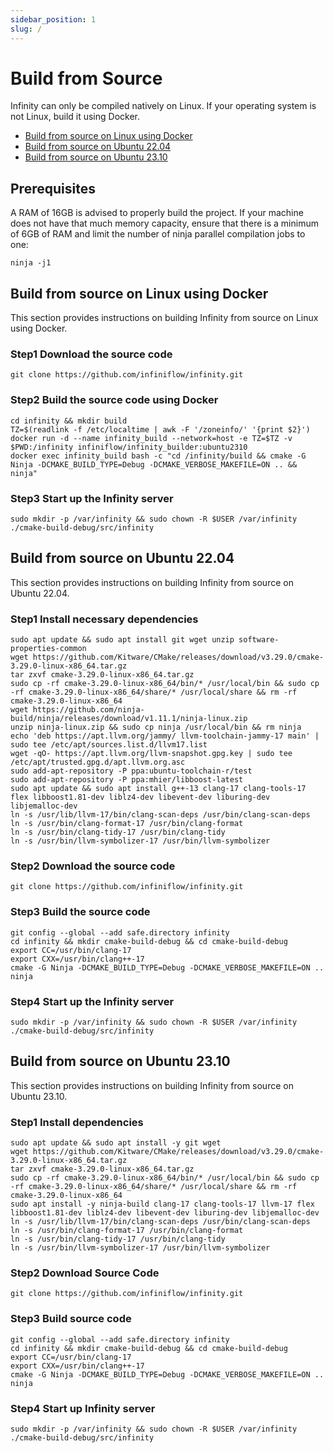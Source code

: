 ```yaml
---
sidebar_position: 1
slug: /
---
```


# Build from Source

Infinity can only be compiled natively on Linux. If your operating system is not Linux, build it using Docker.

- [Build from source on Linux using Docker](#build-from-source-on-linux-using-docker)
- [Build from source on Ubuntu 22.04](#build-from-source-on-ubuntu-2204)
- [Build from source on Ubuntu 23.10](#build-from-source-on-ubuntu-2310)


## Prerequisites

A RAM of 16GB is advised to properly build the project. If your machine does not have that much memory capacity, ensure that there is a minimum of 6GB of RAM and limit the number of ninja parallel compilation jobs to one: 

```shell
ninja -j1
```

## Build from source on Linux using Docker

This section provides instructions on building Infinity from source on Linux using Docker.

### Step1 Download the source code

```shell
git clone https://github.com/infiniflow/infinity.git
```

### Step2 Build the source code using Docker

```shell
cd infinity && mkdir build
TZ=$(readlink -f /etc/localtime | awk -F '/zoneinfo/' '{print $2}')
docker run -d --name infinity_build --network=host -e TZ=$TZ -v $PWD:/infinity infiniflow/infinity_builder:ubuntu2310
docker exec infinity_build bash -c "cd /infinity/build && cmake -G Ninja -DCMAKE_BUILD_TYPE=Debug -DCMAKE_VERBOSE_MAKEFILE=ON .. && ninja"
```

### Step3 Start up the Infinity server

```shell
sudo mkdir -p /var/infinity && sudo chown -R $USER /var/infinity
./cmake-build-debug/src/infinity
```

## Build from source on Ubuntu 22.04

This section provides instructions on building Infinity from source on Ubuntu 22.04.

### Step1 Install necessary dependencies

```shell
sudo apt update && sudo apt install git wget unzip software-properties-common
wget https://github.com/Kitware/CMake/releases/download/v3.29.0/cmake-3.29.0-linux-x86_64.tar.gz
tar zxvf cmake-3.29.0-linux-x86_64.tar.gz
sudo cp -rf cmake-3.29.0-linux-x86_64/bin/* /usr/local/bin && sudo cp -rf cmake-3.29.0-linux-x86_64/share/* /usr/local/share && rm -rf cmake-3.29.0-linux-x86_64
wget https://github.com/ninja-build/ninja/releases/download/v1.11.1/ninja-linux.zip
unzip ninja-linux.zip && sudo cp ninja /usr/local/bin && rm ninja
echo 'deb https://apt.llvm.org/jammy/ llvm-toolchain-jammy-17 main' | sudo tee /etc/apt/sources.list.d/llvm17.list
wget -qO- https://apt.llvm.org/llvm-snapshot.gpg.key | sudo tee /etc/apt/trusted.gpg.d/apt.llvm.org.asc
sudo add-apt-repository -P ppa:ubuntu-toolchain-r/test
sudo add-apt-repository -P ppa:mhier/libboost-latest
sudo apt update && sudo apt install g++-13 clang-17 clang-tools-17 flex libboost1.81-dev liblz4-dev libevent-dev liburing-dev libjemalloc-dev
ln -s /usr/lib/llvm-17/bin/clang-scan-deps /usr/bin/clang-scan-deps
ln -s /usr/bin/clang-format-17 /usr/bin/clang-format
ln -s /usr/bin/clang-tidy-17 /usr/bin/clang-tidy
ln -s /usr/bin/llvm-symbolizer-17 /usr/bin/llvm-symbolizer
```

### Step2 Download the source code

```shell
git clone https://github.com/infiniflow/infinity.git
```

### Step3 Build the source code

```shell
git config --global --add safe.directory infinity
cd infinity && mkdir cmake-build-debug && cd cmake-build-debug
export CC=/usr/bin/clang-17
export CXX=/usr/bin/clang++-17
cmake -G Ninja -DCMAKE_BUILD_TYPE=Debug -DCMAKE_VERBOSE_MAKEFILE=ON ..
ninja
```

### Step4 Start up the Infinity server

```shell
sudo mkdir -p /var/infinity && sudo chown -R $USER /var/infinity
./cmake-build-debug/src/infinity
```


## Build from source on Ubuntu 23.10

This section provides instructions on building Infinity from source on Ubuntu 23.10.

### Step1 Install dependencies

```shell
sudo apt update && sudo apt install -y git wget
wget https://github.com/Kitware/CMake/releases/download/v3.29.0/cmake-3.29.0-linux-x86_64.tar.gz
tar zxvf cmake-3.29.0-linux-x86_64.tar.gz
sudo cp -rf cmake-3.29.0-linux-x86_64/bin/* /usr/local/bin && sudo cp -rf cmake-3.29.0-linux-x86_64/share/* /usr/local/share && rm -rf cmake-3.29.0-linux-x86_64
sudo apt install -y ninja-build clang-17 clang-tools-17 llvm-17 flex libboost1.81-dev liblz4-dev libevent-dev liburing-dev libjemalloc-dev
ln -s /usr/lib/llvm-17/bin/clang-scan-deps /usr/bin/clang-scan-deps
ln -s /usr/bin/clang-format-17 /usr/bin/clang-format
ln -s /usr/bin/clang-tidy-17 /usr/bin/clang-tidy
ln -s /usr/bin/llvm-symbolizer-17 /usr/bin/llvm-symbolizer
```

### Step2 Download Source Code

```shell
git clone https://github.com/infiniflow/infinity.git
```

### Step3 Build source code

```shell
git config --global --add safe.directory infinity
cd infinity && mkdir cmake-build-debug && cd cmake-build-debug
export CC=/usr/bin/clang-17
export CXX=/usr/bin/clang++-17
cmake -G Ninja -DCMAKE_BUILD_TYPE=Debug -DCMAKE_VERBOSE_MAKEFILE=ON ..
ninja
```

### Step4 Start up Infinity server

```shell
sudo mkdir -p /var/infinity && sudo chown -R $USER /var/infinity
./cmake-build-debug/src/infinity
```
